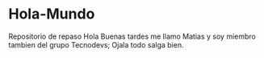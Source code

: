 # Hola-Mundo
Repositorio de repaso
Hola Buenas tardes me llamo Matias y soy miembro tambien del grupo Tecnodevs;
Ojala todo salga bien.